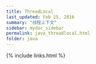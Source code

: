 ```yaml
---
title: ThreadLocal
last_updated: Feb 25, 2016
summary: "线程上下文"
sidebar: mydoc_sidebar
permalink: java_threadlocal.html
folder: java
---
```


{% include links.html %}
